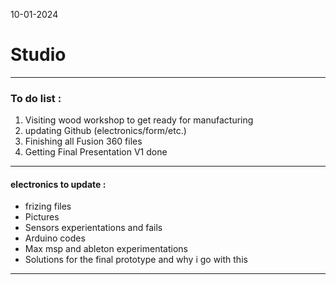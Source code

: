 10-01-2024
# Studio
---
### To do list :
1. Visiting wood workshop to get ready for manufacturing
2. updating Github (electronics/form/etc.)
3. Finishing all Fusion 360 files
4. Getting Final Presentation V1 done

---

#### electronics to update : 
- frizing files
- Pictures
- Sensors experientations and fails
- Arduino codes
- Max msp and ableton experimentations
- Solutions for the final prototype and why i go with this

---
